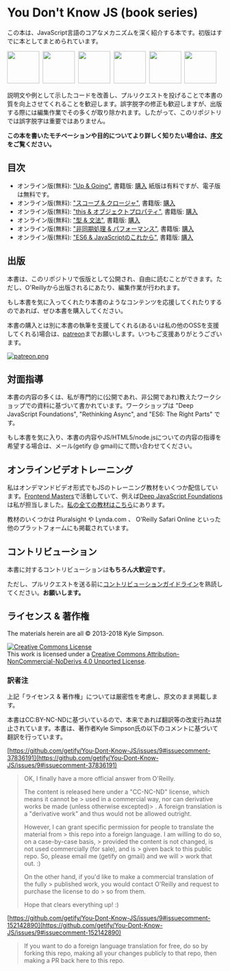 # You Don't Know JS (book series)

この本は、JavaScript言語のコアなメカニズムを深く紹介する本です。初版はすでに本としてまとめられています。

<a href="http://www.ebooks.com/1993212/you-don-t-know-js-up-going/simpson-kyle/"><img src="up %26 going/cover.jpg" width="75"></a>&nbsp;
<a href="http://www.ebooks.com/1647631/you-don-t-know-js-scope-closures/simpson-kyle/"><img src="scope %26 closures/cover.jpg" width="75"></a>&nbsp;
<a href="http://www.ebooks.com/1734321/you-don-t-know-js-this-object-prototypes/simpson-kyle/"><img src="this %26 object prototypes/cover.jpg" width="75"></a>&nbsp;
<a href="http://www.ebooks.com/1935541/you-don-t-know-js-types-grammar/simpson-kyle/"><img src="types %26 grammar/cover.jpg" width="75"></a>&nbsp;
<a href="http://www.ebooks.com/1977375/you-don-t-know-js-async-performance/simpson-kyle/"><img src="async %26 performance/cover.jpg" width="75"></a>&nbsp;
<a href="http://www.ebooks.com/2481820/you-don-t-know-js-es6-beyond/simpson-kyle/"><img src="es6 %26 beyond/cover.jpg" width="75"></a>

説明文や例として示したコードを改善し、プルリクエストを投げることで本書の質を向上させてくれることを歓迎します。誤字脱字の修正も歓迎しますが、出版する際には編集作業でその多くが取り除かれます。したがって、このリポジトリでは誤字脱字は重要ではありません。

**この本を書いたモチベーションや目的についてより詳しく知りたい場合は、[序文](preface.md)をご覧ください。**

## 目次

* オンライン版(無料): ["Up & Going"](up\%20&\%20going/README.md#you-dont-know-js-up--going), 書籍版: [購入](http://www.ebooks.com/1993212/you-don-t-know-js-up-going/simpson-kyle/) 紙版は有料ですが、電子版は無料です。
* オンライン版(無料): ["スコープ & クロージャ"](scope\%20&\%20closures/README.md#you-dont-know-js-scope--closures), 書籍版: [購入](http://www.ebooks.com/1647631/you-don-t-know-js-scope-closures/simpson-kyle/)
* オンライン版(無料): ["this & オブジェクトプロパティ"](this\%20&\%20object\%20prototypes/README.md#you-dont-know-js-this--object-prototypes), 書籍版: [購入](http://www.ebooks.com/1734321/you-don-t-know-js-this-object-prototypes/simpson-kyle/)
* オンライン版(無料): ["型 & 文法"](types\%20&\%20grammar/README.md#you-dont-know-js-types--grammar), 書籍版: [購入](http://www.ebooks.com/1935541/you-don-t-know-js-types-grammar/simpson-kyle/)
* オンライン版(無料): ["非同期処理 & パフォーマンス"](async\%20&\%20performance/README.md#you-dont-know-js-async--performance), 書籍版: [購入](http://www.ebooks.com/1977375/you-don-t-know-js-async-performance/simpson-kyle/)
* オンライン版(無料): ["ES6 & JavaScriptのこれから"](es6\%20&\%20beyond/README.md#you-dont-know-js-es6--beyond), 書籍版: [購入](http://www.ebooks.com/2481820/you-don-t-know-js-es6-beyond/simpson-kyle/)

## 出版

本書は、このリポジトリで仮版として公開され、自由に読むことができます。ただし、O'Reillyから出版されるにあたり、編集作業が行われます。

もし本書を気に入ってくれたり本書のようなコンテンツを応援してくれたりするのであれば、ぜひ本書を購入してください。

本書の購入とは別に本書の執筆を支援してくれる(あるいは私の他のOSSを支援してくれる)場合は、[patreon](https://www.patreon.com/getify)までお願いします。いつもご支援ありがとうございます。

<a href="https://www.patreon.com/getify">[![patreon.png](https://c5.patreon.com/external/logo/become_a_patron_button.png)](https://www.patreon.com/getify)</a>

## 対面指導

本書の内容の多くは、私が専門的に(公開であれ、非公開であれ)教えたワークショップでの資料に基づいて書かれています。ワークショップは "Deep JavaScript Foundations", "Rethinking Async", and "ES6: The Right Parts" です。

もし本書を気に入り、本書の内容やJS/HTML5/node.jsについての内容の指導を希望する場合は、メール(getify @ gmail)にて問い合わせてください。

## オンラインビデオトレーニング

私はオンデマンドビデオ形式でもJSのトレーニング教材をいくつか配信しています。[Frontend Masters](https://FrontendMasters.com)で活動していて、例えば[Deep JavaScript Foundations](https://frontendmasters.com/courses/javascript-foundations/)は私が担当しました。[私の全ての教材はこちら](https://frontendmasters.com/kyle-simpson/)にあります。

教材のいくつかは Pluralsight や Lynda.com 、 O'Reilly Safari Online といった他のプラットフォームにも掲載されています。

## コントリビューション

本書に対するコントリビューションは**もちろん大歓迎です**。

ただし、プルリクエストを送る前に[コントリビューションガイドライン](CONTRIBUTING.md)を熟読してください。**お願いします。**

## ライセンス & 著作権

The materials herein are all &copy; 2013-2018 Kyle Simpson.

<a rel="license" href="http://creativecommons.org/licenses/by-nc-nd/4.0/"><img alt="Creative Commons License" style="border-width:0" src="https://i.creativecommons.org/l/by-nc-nd/4.0/88x31.png" /></a><br />This work is licensed under a <a rel="license" href="http://creativecommons.org/licenses/by-nc-nd/4.0/">Creative Commons Attribution-NonCommercial-NoDerivs 4.0 Unported License</a>.

### 訳者注

上記「ライセンス & 著作権」については厳密性を考慮し、原文のまま掲載します。

本書はCC:BY-NC-NDに基づいているので、本来であれば翻訳等の改変行為は禁止されています。本書は、著作者Kyle Simpson氏の以下のコメントに基づいて翻訳を行っています。

[https://github.com/getify/You-Dont-Know-JS/issues/9#issuecomment-37836191](https://github.com/getify/You-Dont-Know-JS/issues/9#issuecomment-37836191)
> OK, I finally have a more official answer from O'Reilly.
> 
> The content is released here under a "CC-NC-ND" license, which means it cannot be > used in a commercial way, nor can derivative works be made (unless otherwise excepted)> . A foreign translation is a "derivative work" and thus would not be allowed outright.
> 
> However, I can grant specific permission for people to translate the material from > this repo into a foreign language. I am willing to do so, on a case-by-case basis, > provided the content is not changed, is not used commercially (for sale), and is > given back to this public repo. So, please email me (getify on gmail) and we will > work that out. :)
> 
> On the other hand, if you'd like to make a commercial translation of the fully > published work, you would contact O'Reilly and request to purchase the license to do > so from them.
> 
> Hope that clears everything up! :)

[https://github.com/getify/You-Dont-Know-JS/issues/9#issuecomment-152142890](https://github.com/getify/You-Dont-Know-JS/issues/9#issuecomment-152142890)
> If you want to do a foreign language translation for free, do so by forking this repo, making all your changes publicly to that repo, then making a PR back here to this repo.
